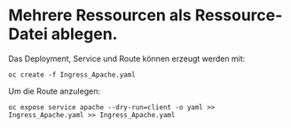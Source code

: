 # Mehrere Ressourcen als Ressource-Datei ablegen.
Das Deployment, Service und Route können erzeugt werden mit:
```
oc create -f Ingress_Apache.yaml
```

Um die Route anzulegen:
```
oc expose service apache --dry-run=client -o yaml >> Ingress_Apache.yaml >> Ingress_Apache.yaml
```

